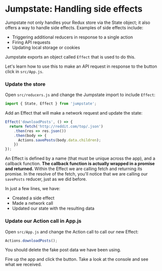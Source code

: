 # Jumpstate: Handling side effects
Jumpstate not only handles your Redux store via the State object; it also offers a way to handle side effects. Examples of side effects include:

* Triggering additional reducers in response to a single action
* Firing API requests
* Updating local storage or cookies

Jumpstate exports an object called `Effect` that is used to do this.

Let's learn how to use this to make an API request in response to the button click in `src/App.js`.

### Update the store
Open `src/reducers.js` and change the Jumpstate import to include `Effect`:
```js
import { State, Effect } from 'jumpstate';
```

Add an Effect that will make a network request and update the state:
```js
Effect('downloadPosts', () => {
  return fetch('http://reddit.com/top/.json')
    .then(res => res.json())
    .then(body => {
      Actions.savePosts(body.data.children);
    })
});
```

An Effect is defined by a name (that must be unique across the app), and a callback function. **The callback function is actually wrapped in a promise and returned.** Within the Effect we are calling fetch and returning its promise. In the resolve of the fetch, you'll notice that we are calling our `savePosts` reducer, just as we did before.

In just a few lines, we have:
* Created a side effect
* Made a network call
* Updated our state with the resulting data

### Update our Action call in App.js
Open `src/App.js` and change the Action call to call our new Effect:
```js
Actions.downloadPosts();
```

You should delete the fake post data we have been using.

Fire up the app and click the button. Take a look at the console and see what we received.
